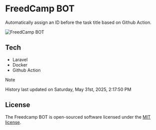 # FreedCamp BOT

Automatically assign an ID before the task title based on Github Action.

![FreedCamp BOT](https://repository-images.githubusercontent.com/737932867/7d34798b-2680-471c-b089-a78a718d3d6a)

## Tech

- Laravel
- Docker
- Github Action

> [!NOTE]  
> History last updated on Saturday, May 31st, 2025, 2:17:50 PM

## License

The Freedcamp BOT is open-sourced software licensed under the [MIT license](https://opensource.org/licenses/MIT).
